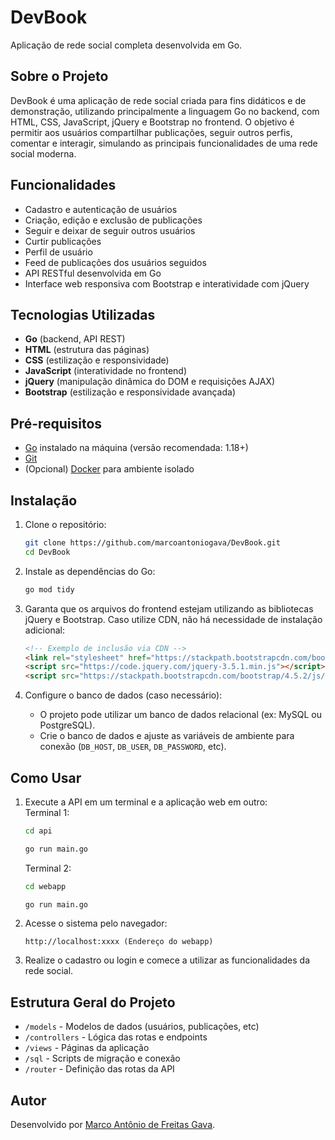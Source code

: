 # DevBook

Aplicação de rede social completa desenvolvida em Go.

## Sobre o Projeto

DevBook é uma aplicação de rede social criada para fins didáticos e de demonstração, utilizando principalmente a linguagem Go no backend, com HTML, CSS, JavaScript, jQuery e Bootstrap no frontend. O objetivo é permitir aos usuários compartilhar publicações, seguir outros perfis, comentar e interagir, simulando as principais funcionalidades de uma rede social moderna.

## Funcionalidades

- Cadastro e autenticação de usuários
- Criação, edição e exclusão de publicações
- Seguir e deixar de seguir outros usuários
- Curtir publicações
- Perfil de usuário
- Feed de publicações dos usuários seguidos
- API RESTful desenvolvida em Go
- Interface web responsiva com Bootstrap e interatividade com jQuery

## Tecnologias Utilizadas

- **Go** (backend, API REST)
- **HTML** (estrutura das páginas)
- **CSS** (estilização e responsividade)
- **JavaScript** (interatividade no frontend)
- **jQuery** (manipulação dinâmica do DOM e requisições AJAX)
- **Bootstrap** (estilização e responsividade avançada)

## Pré-requisitos

- [Go](https://golang.org/dl/) instalado na máquina (versão recomendada: 1.18+)
- [Git](https://git-scm.com/)
- (Opcional) [Docker](https://www.docker.com/) para ambiente isolado

## Instalação

1. Clone o repositório:
   ```bash
   git clone https://github.com/marcoantoniogava/DevBook.git
   cd DevBook
   ```

2. Instale as dependências do Go:
   ```bash
   go mod tidy
   ```

3. Garanta que os arquivos do frontend estejam utilizando as bibliotecas jQuery e Bootstrap. Caso utilize CDN, não há necessidade de instalação adicional:
   ```html
   <!-- Exemplo de inclusão via CDN -->
   <link rel="stylesheet" href="https://stackpath.bootstrapcdn.com/bootstrap/4.5.2/css/bootstrap.min.css">
   <script src="https://code.jquery.com/jquery-3.5.1.min.js"></script>
   <script src="https://stackpath.bootstrapcdn.com/bootstrap/4.5.2/js/bootstrap.min.js"></script>
   ```

4. Configure o banco de dados (caso necessário):
   - O projeto pode utilizar um banco de dados relacional (ex: MySQL ou PostgreSQL).
   - Crie o banco de dados e ajuste as variáveis de ambiente para conexão (`DB_HOST`, `DB_USER`, `DB_PASSWORD`, etc).

## Como Usar

1. Execute a API em um terminal e a aplicação web em outro: <br>
   Terminal 1:
   ```bash
   cd api
   ```
   
   ```bash
   go run main.go
   ```
   Terminal 2:
   ```bash
   cd webapp
   ```
   
   ```bash
   go run main.go
   ```

3. Acesse o sistema pelo navegador:
   ```
   http://localhost:xxxx (Endereço do webapp)
   ```

4. Realize o cadastro ou login e comece a utilizar as funcionalidades da rede social.

## Estrutura Geral do Projeto

- `/models` - Modelos de dados (usuários, publicações, etc)
- `/controllers` - Lógica das rotas e endpoints
- `/views` - Páginas da aplicação
- `/sql` - Scripts de migração e conexão
- `/router` - Definição das rotas da API


## Autor

Desenvolvido por [Marco Antônio de Freitas Gava](https://github.com/marcoantoniogava).
